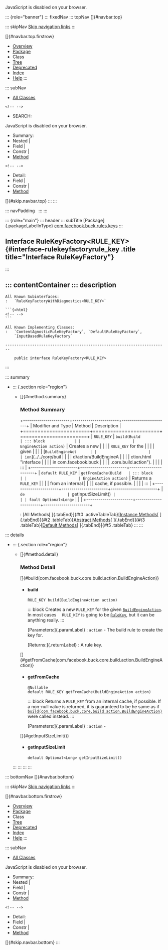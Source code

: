 <div>

JavaScript is disabled on your browser.

</div>

::: {role="banner"}
::: fixedNav
::: topNav
[]{#navbar.top}

::: skipNav
[Skip navigation links](#skip.navbar.top "Skip navigation links")
:::

[]{#navbar.top.firstrow}

-   [Overview](../../../../../index.html)
-   [Package](package-summary.html)
-   Class
-   [Tree](package-tree.html)
-   [Deprecated](../../../../../deprecated-list.html)
-   [Index](../../../../../index-all.html)
-   [Help](../../../../../help-doc.html)
:::

::: subNav
-   [All Classes](../../../../../allclasses.html)

```{=html}
<!-- -->
```
-   SEARCH:

<div>

<div>

JavaScript is disabled on your browser.

</div>

</div>

<div>

-   Summary: 
-   Nested \| 
-   Field \| 
-   Constr \| 
-   [Method](#method.summary)

```{=html}
<!-- -->
```
-   Detail: 
-   Field \| 
-   Constr \| 
-   [Method](#method.detail)

</div>

[]{#skip.navbar.top}
:::
:::

::: navPadding
 
:::
:::

::: {role="main"}
::: header
::: subTitle
[Package]{.packageLabelInType} [com.facebook.buck.rules.keys](package-summary.html)
:::

## Interface RuleKeyFactory\<RULE_KEY\> {#interface-rulekeyfactoryrule_key .title title="Interface RuleKeyFactory"}
:::

::: contentContainer
::: description
-   

    All Known Subinterfaces:
    :   `RuleKeyFactoryWithDiagnostics<RULE_KEY>`

    ```{=html}
    <!-- -->
    ```

    All Known Implementing Classes:
    :   `ContentAgnosticRuleKeyFactory`, `DefaultRuleKeyFactory`,
        `InputBasedRuleKeyFactory`

    ------------------------------------------------------------------------

        public interface RuleKeyFactory<RULE_KEY>
:::

::: summary
-   ::: {.section role="region"}
    -   []{#method.summary}

        ### Method Summary

        +-----------------------+-----------------------+-----------------------+
        | Modifier and Type     | Method                | Description           |
        +=======================+=======================+=======================+
        | `RULE_KEY`            | `build​(Build          | ::: block             |
        |                       | EngineAction action)` | Creates a new         |
        |                       |                       | `RULE_KEY` for the    |
        |                       |                       | given                 |
        |                       |                       | [`BuildEngineAct      |
        |                       |                       | ion`](../../core/buil |
        |                       |                       | d/action/BuildEngineA |
        |                       |                       | ction.html "interface |
        |                       |                       |  in com.facebook.buck |
        |                       |                       | .core.build.action"). |
        |                       |                       | :::                   |
        +-----------------------+-----------------------+-----------------------+
        | `default RULE_KEY`    | `getFromCache​(Build   | ::: block             |
        |                       | EngineAction action)` | Returns a `RULE_KEY`  |
        |                       |                       | from an internal      |
        |                       |                       | cache, if possible.   |
        |                       |                       | :::                   |
        +-----------------------+-----------------------+-----------------------+
        | `de                   | `getInputSizeLimit()` |                       |
        | fault Optional<Long>` |                       |                       |
        +-----------------------+-----------------------+-----------------------+

        : [All Methods[ ]{.tabEnd}]{#t0 .activeTableTab}[[Instance
        Methods](javascript:show(2);)[ ]{.tabEnd}]{#t2
        .tableTab}[[Abstract
        Methods](javascript:show(4);)[ ]{.tabEnd}]{#t3
        .tableTab}[[Default
        Methods](javascript:show(16);)[ ]{.tabEnd}]{#t5 .tableTab}
    :::
:::

::: details
-   ::: {.section role="region"}
    -   []{#method.detail}

        ### Method Detail

        []{#build(com.facebook.buck.core.build.action.BuildEngineAction)}

        -   #### build

            ``` methodSignature
            RULE_KEY build​(BuildEngineAction action)
            ```

            ::: block
            Creates a new `RULE_KEY` for the given
            [`BuildEngineAction`](../../core/build/action/BuildEngineAction.html "interface in com.facebook.buck.core.build.action").
            In most cases `  RULE_KEY` is going to be
            [`RuleKey`](../../core/rulekey/RuleKey.html "class in com.facebook.buck.core.rulekey"),
            but it can be anything really.
            :::

            [Parameters:]{.paramLabel}
            :   `action` - The build rule to create the key for.

            [Returns:]{.returnLabel}
            :   A rule key.

        []{#getFromCache(com.facebook.buck.core.build.action.BuildEngineAction)}

        -   #### getFromCache

            ``` methodSignature
            @Nullable
            default RULE_KEY getFromCache​(BuildEngineAction action)
            ```

            ::: block
            Returns a `RULE_KEY` from an internal cache, if possible. If
            a non-null value is returned, it is guaranteed to be he same
            as if
            [`build(com.facebook.buck.core.build.action.BuildEngineAction)`](#build(com.facebook.buck.core.build.action.BuildEngineAction))
            were called instead.
            :::

            [Parameters:]{.paramLabel}
            :   `action` -

        []{#getInputSizeLimit()}

        -   #### getInputSizeLimit

            ``` methodSignature
            default Optional<Long> getInputSizeLimit()
            ```
    :::
:::
:::
:::

::: bottomNav
[]{#navbar.bottom}

::: skipNav
[Skip navigation links](#skip.navbar.bottom "Skip navigation links")
:::

[]{#navbar.bottom.firstrow}

-   [Overview](../../../../../index.html)
-   [Package](package-summary.html)
-   Class
-   [Tree](package-tree.html)
-   [Deprecated](../../../../../deprecated-list.html)
-   [Index](../../../../../index-all.html)
-   [Help](../../../../../help-doc.html)
:::

::: subNav
-   [All Classes](../../../../../allclasses.html)

<div>

<div>

JavaScript is disabled on your browser.

</div>

</div>

<div>

-   Summary: 
-   Nested \| 
-   Field \| 
-   Constr \| 
-   [Method](#method.summary)

```{=html}
<!-- -->
```
-   Detail: 
-   Field \| 
-   Constr \| 
-   [Method](#method.detail)

</div>

[]{#skip.navbar.bottom}
:::
